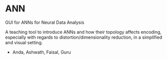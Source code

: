 # ANN
GUI for ANNs for Neural Data Analysis

A teaching tool to introduce ANNs and how their topology affects encoding, especially with regards to distortion/dimensionality reduction, in a simplified and visual setting. 

- Anda, Ashwath, Faisal, Guru
